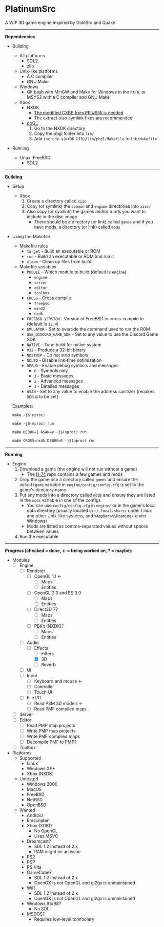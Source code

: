 # PlatinumSrc
A WIP 3D game engine inspired by GoldSrc and Quake<br>

---
**Dependencies**<br>
- Building
    - All platforms
        - SDL2
        - zlib
    - Unix-like platforms
        - A C compiler
        - GNU Make
    - Windows
        - Git bash with MinGW and Make for Windows in the `PATH`, or MSYS2 with a C compiler and GNU Make
    - Xbox
        - NXDK 
            - [The modified CXBE from PR #655 is needed](https://github.com/PQCraft/nxdk/tree/master/tools/cxbe)
            - [The extract-xiso symlink fixes are recommended](https://github.com/PQCraft/extract-xiso)
        - [pbGL](https://github.com/fgsfdsfgs/pbgl)
            1. Go to the NXDK directory
            2. Copy the pbgl folder into `lib/`
            3. Add `include $(NXDK_DIR)/lib/pbgl/Makefile` to `lib/Makefile`

- Running
    - Linux, FreeBSD
        - SDL2

---
**Building**<br>
- Setup
    - Xbox
        1. Create a directory called `xiso`
        2. Copy \(or symlink\) the `common` and `engine` directories into `xiso/`
        3. Also copy \(or symlink\) the games and/or mods you want to include in the disc image
            - There should be a directory \(or link\) called `games` and if you have mods, a directory \(or link\) called `mods`

- Using the Makefile
    - Makefile rules
        - `target` - Build an executable or ROM
        - `run` - Build an executable or ROM and run it
        - `clean` - Clean up files from build
    - Makefile variables
        - `MODULE` - Which module to build \(default is `engine`\)
            - `engine`
            - `server`
            - `editor`
            - `toolbox`
        - `CROSS` - Cross compile
            - `freebsd`
            - `win32`
            - `nxdk`
        - `FREEBSD_VERSION` - Version of FreeBSD to cross-compile to \(default is `12.4`\)
        - `EMULATOR` - Set to override the command used to run the ROM
        - `USE_DISCORD_GAME_SDK` - Set to any value to use the Discord Game SDK
        - `NATIVE` - Tune build for native system
        - `M32` - Produce a 32-bit binary
        - `NOSTRIP` - Do not strip symbols
        - `NOLTO` - Disable link-time optimization
        - `DEBUG` - Enable debug symbols and messages
            - `0` - Symbols only
            - `1` - Basic messages
            - `2` - Advanced messages
            - `3` - Detailed messages
        - `ASAN` - Set to any value to enable the address sanitizer \(requires `DEBUG` to be set\)

    Examples:
    ```
    make -j$(nproc)
    ```
    ```
    make -j$(nproc) run
    ```
    ```
    make DEBUG=1 ASAN=y -j$(nproc) run
    ```
    ```
    make CROSS=nxdk DEBUG=0 -j$(nproc) run
    ```

---
**Running**<br>
- Engine
    1. Download a game \(the engine will not run without a game\)
        - The [H-74](https://github.com/PQCraft/H-74) repo contains a few games and mods
    2. Drop the game into a directory called `games` and ensure the `defaultgame` variable in `engine/config/config.cfg` is set to the game's directory name
    3. Put any mods into a directory called `mods` and ensure they are listed in the `mods` variable in one of the configs
        - You can use `config/config.cfg` in `engine/` or in the game's local data directory (usually located in `~/.local/share/` under Linux and other Unix-like systems, and `%AppData%\Roaming\` under Windows)
        - Mods are listed as comma-separated values without spaces between values
    4. Run the executable

---
**Progress \(checked = done, <- = being worked on, ? = maybe\):**<br>
- Modules
    - [ ] Engine
        - [ ] Renderer
            - [ ] OpenGL 1.1 <-
                - [ ] Maps
                - [ ] Entities
            - [ ] OpenGL 3.3 and ES 3.0
                - [ ] Maps
                - [ ] Entities
            - [ ] Direct3D 7?
                - [ ] Maps
                - [ ] Entities
            - [ ] PBKit (NXDK)?
                - [ ] Maps
                - [ ] Entities
        - [ ] Audio
            - [ ] Effects
                - [ ] Filters
                - [X] 3D
                - [ ] Reverb
        - [ ] UI
        - [ ] Input
            - [ ] Keyboard and mouse <-
            - [ ] Controller
            - [ ] Touch UI
        - [ ] File I/O
            - [ ] Read P3M 3D models <-
            - [ ] Read PMF compiled maps
    - [ ] Server
    - [ ] Editor
        - [ ] Read PMP map projects
        - [ ] Write PMP map projects
        - [ ] Write PMF compiled maps
        - [ ] Decompile PMF to PMP?
    - [ ] Toolbox
- Platforms
    - Supported
        - Linux
        - Windows XP+
        - Xbox (NXDK)
    - Untested
        - Windows 2000
        - MacOS
        - FreeBSD
        - NetBSD
        - OpenBSD
    - Wanted
        - Android
        - Emscripten
        - Xbox (XDK)?
            - No OpenGL
            - Uses MSVC
        - Dreamcast?
            - SDL 1.2 instead of 2.x
            - RAM might be an issue
        - PS2
        - PSP
        - PS Vita
        - GameCube?
            - SDL 1.2 instead of 2.x
            - OpenGX is not OpenGL and gl2gx is unmaintained
        - Wii?
            - SDL 1.2 instead of 2.x
            - OpenGX is not OpenGL and gl2gx is unmaintained
        - Windows 95/98?
            - No SDL
        - MSDOS?
            - Requires low-level tomfoolery
